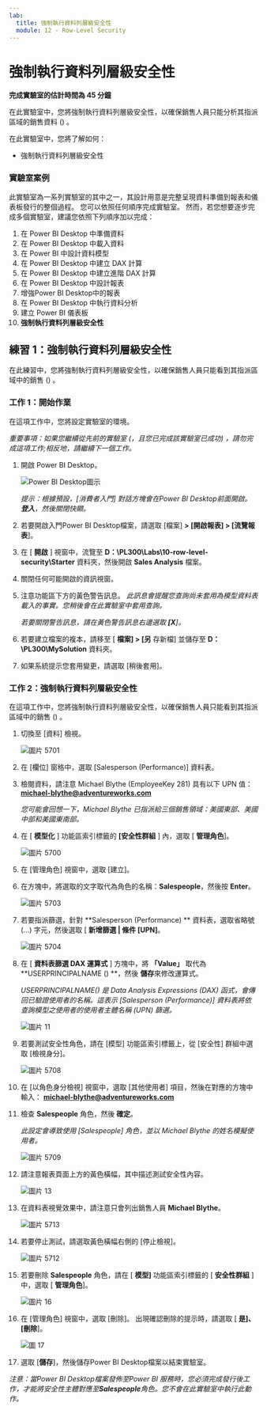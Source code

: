 ```yaml
---
lab:
  title: 強制執行資料列層級安全性
  module: 12 - Row-Level Security
---
```



# **強制執行資料列層級安全性**

**完成實驗室的估計時間為 45 分鐘**

在此實驗室中，您將強制執行資料列層級安全性，以確保銷售人員只能分析其指派區域的銷售資料 () 。

在此實驗室中，您將了解如何：

- 強制執行資料列層級安全性

### **實驗室案例**

此實驗室為一系列實驗室的其中之一，其設計用意是完整呈現資料準備到報表和儀表板發行的整個過程。 您可以依照任何順序完成實驗室。 然而，若您想要逐步完成多個實驗室，建議您依照下列順序加以完成：

1. 在 Power BI Desktop 中準備資料
1. 在 Power BI Desktop 中載入資料
1. 在 Power BI 中設計資料模型
1. 在 Power BI Desktop 中建立 DAX 計算
1. 在 Power BI Desktop 中建立進階 DAX 計算
1. 在 Power BI Desktop 中設計報表
1. 增強Power BI Desktop中的報表
1. 在 Power BI Desktop 中執行資料分析
1. 建立 Power BI 儀表板
1. **強制執行資料列層級安全性**

## **練習 1：強制執行資料列層級安全性**

在此練習中，您將強制執行資料列層級安全性，以確保銷售人員只能看到其指派區域中的銷售 () 。

### **工作 1：開始作業**

在這項工作中，您將設定實驗室的環境。

*重要事項：如果您繼續從先前的實驗室 (，且您已完成該實驗室已成功) ，請勿完成這項工作;相反地，請繼續下一個工作。*

1. 開啟 Power BI Desktop。

    ![Power BI Desktop圖示](Linked_image_Files/02-load-data-with-power-query-in-power-bi-desktop_image1.png)

    *提示：根據預設，[消費者入門] 對話方塊會在Power BI Desktop前面開啟。**登入**，然後關閉快顯。*

1. 若要開啟入門Power BI Desktop檔案，請選取 [檔案] **> [開啟報表] > [流覽報表**]。

1. 在 [ **開啟** ] 視窗中，流覽至 **D：\PL300\Labs\10-row-level-security\Starter** 資料夾，然後開啟 **Sales Analysis** 檔案。

1. 關閉任何可能開啟的資訊視窗。

1. 注意功能區下方的黃色警告訊息。 *此訊息會提醒您查詢尚未套用為模型資料表載入的事實。您稍後會在此實驗室中套用查詢。*
    
    *若要關閉警告訊息，請在黃色警告訊息右邊選取 **[X**]。*

1. 若要建立檔案的複本，請移至 [ **檔案] > [另** 存新檔] 並儲存至 **D：\PL300\MySolution** 資料夾。

1. 如果系統提示您套用變更，請選取 [稍後套用]。

### **工作 2：強制執行資料列層級安全性**

在這項工作中，您將強制執行資料列層級安全性，以確保銷售人員只能看到其指派區域中的銷售 () 。

1. 切換至 [資料] 檢視。

   ![圖片 5701](Linked_image_Files/04-configure-data-model-in-power-bi-desktop-advanced_image20.png)

1. 在 [欄位] 窗格中，選取 [Salesperson (Performance)] 資料表。


1. 檢閱資料，請注意 Michael Blythe (EmployeeKey 281) 具有以下 UPN 值： **michael-blythe@adventureworks.com**
    
    *您可能會回想一下，Michael Blythe 已指派給三個銷售領域：美國東部、美國中部和美國東南部。*

1. 在 [ **模型化** ] 功能區索引標籤的 **[安全性群組** ] 內，選取 [ **管理角色**]。

    ![圖片 5700](Linked_image_Files/04-configure-data-model-in-power-bi-desktop-advanced_image21.png)

1. 在 [管理角色] 視窗中，選取 [建立]。

1. 在方塊中，將選取的文字取代為角色的名稱：**Salespeople**，然後按 **Enter**。

   ![圖片 5703](Linked_image_Files/04-configure-data-model-in-power-bi-desktop-advanced_image23.png)

1. 若要指派篩選，針對 **Salesperson (Performance) ** 資料表，選取省略號 (...) 字元，然後選取 [ **新增篩選 \| 條件 [UPN]**。

   ![圖片 5704](Linked_image_Files/04-configure-data-model-in-power-bi-desktop-advanced_image24.png)

1. 在 [ **資料表篩選 DAX 運算式** ] 方塊中，將 **「Value」** 取代為 **USERPRINCIPALNAME () **，然後 **儲存**來修改運算式。
    
    *USERPRINCIPALNAME() 是 Data Analysis Expressions (DAX) 函式，會傳回已驗證使用者的名稱。這表示 [Salesperson (Performance)] 資料表將依查詢模型之使用者的使用者主體名稱 (UPN) 篩選。*

   ![圖片 11](Linked_image_Files/04-configure-data-model-in-power-bi-desktop-advanced_image25.png)

1. 若要測試安全性角色，請在 [模型] 功能區索引標籤上，從 [安全性] 群組中選取 [檢視身分]。

   ![圖片 5708](Linked_image_Files/04-configure-data-model-in-power-bi-desktop-advanced_image27.png)

1. 在 [以角色身分檢視] 視窗中，選取 [其他使用者] 項目，然後在對應的方塊中輸入： **michael-blythe@adventureworks.com**

1. 檢查 **Salespeople** 角色，然後 **確定**。
    
    *此設定會導致使用 [Salespeople] 角色，並以 Michael Blythe 的姓名模擬使用者。*

   ![圖片 5709](Linked_image_Files/04-configure-data-model-in-power-bi-desktop-advanced_image28.png)

1. 請注意報表頁面上方的黃色橫幅，其中描述測試安全性內容。

   ![圖片 13](Linked_image_Files/04-configure-data-model-in-power-bi-desktop-advanced_image30.png)

1. 在資料表視覺效果中，請注意只會列出銷售人員 **Michael Blythe**。

   ![圖片 5713](Linked_image_Files/04-configure-data-model-in-power-bi-desktop-advanced_image31.png)

1. 若要停止測試，請選取黃色橫幅右側的 [停止檢視]。

   ![圖片 5712](Linked_image_Files/04-configure-data-model-in-power-bi-desktop-advanced_image32.png)

1. 若要刪除 **Salespeople** 角色，請在 [ **模型]** 功能區索引標籤的 [ **安全性群組** ] 中，選取 [ **管理角色**]。

   ![圖片 16](Linked_image_Files/04-configure-data-model-in-power-bi-desktop-advanced_image33.png)

1. 在 [管理角色] 視窗中，選取 [刪除]。 出現確認刪除的提示時，請選取 [ **是]、[刪除**]。

   ![圖 17](Linked_image_Files/04-configure-data-model-in-power-bi-desktop-advanced_image34.png)

1. 選取 [**儲存**]，然後儲存Power BI Desktop檔案以結束實驗室。

*注意：當Power BI Desktop檔案發佈至Power BI 服務時，您必須完成發行後工作，才能將安全性主體對應至**Salespeople**角色。您不會在此實驗室中執行此動作。*
